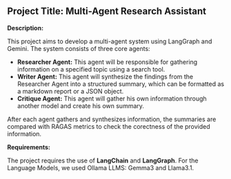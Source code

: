 ## Project Title: Multi-Agent Research Assistant

**Description:**

This project aims to develop a multi-agent system using LangGraph and Gemini. The system consists of three core agents:

* **Researcher Agent:** This agent will be responsible for gathering information on a specified topic using a search tool.
* **Writer Agent:** This agent will synthesize the findings from the Researcher Agent into a structured summary, which can be formatted as a markdown report or a JSON object.
* **Critique Agent:** This agent will gather his own information through another model and create his own summary.

After each agent gathers and synthesizes information, the summaries are compared with RAGAS metrics to check the corectness of the provided information.

**Requirements:**

The project requires the use of **LangChain** and **LangGraph**. For the Language Models, we used Ollama LLMS: Gemma3 and Llama3.1.


